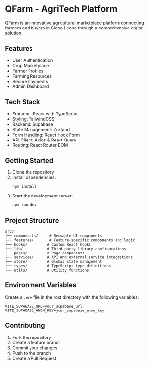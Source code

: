 # QFarm - AgriTech Platform

QFarm is an innovative agricultural marketplace platform connecting farmers and buyers in Sierra Leone through a comprehensive digital solution.

## Features

- User Authentication
- Crop Marketplace
- Farmer Profiles
- Farming Resources
- Secure Payments
- Admin Dashboard

## Tech Stack

- Frontend: React with TypeScript
- Styling: TailwindCSS
- Backend: Supabase
- State Management: Zustand
- Form Handling: React Hook Form
- API Client: Axios & React Query
- Routing: React Router DOM

## Getting Started

1. Clone the repository
2. Install dependencies:
   ```bash
   npm install
   ```
3. Start the development server:
   ```bash
   npm run dev
   ```

## Project Structure

```
src/
├── components/     # Reusable UI components
├── features/       # Feature-specific components and logic
├── hooks/         # Custom React hooks
├── lib/           # Third-party library configurations
├── pages/         # Page components
├── services/      # API and external service integrations
├── store/         # Global state management
├── types/         # TypeScript type definitions
└── utils/         # Utility functions
```

## Environment Variables

Create a `.env` file in the root directory with the following variables:

```env
VITE_SUPABASE_URL=your_supabase_url
VITE_SUPABASE_ANON_KEY=your_supabase_anon_key
```

## Contributing

1. Fork the repository
2. Create a feature branch
3. Commit your changes
4. Push to the branch
5. Create a Pull Request
